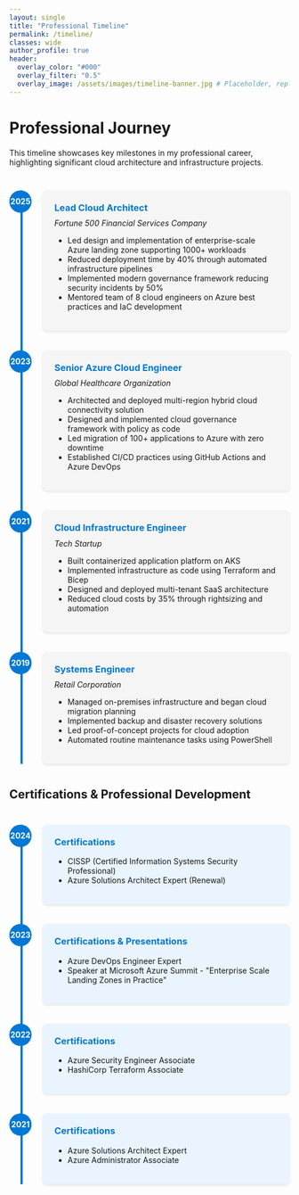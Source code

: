 ```yaml
---
layout: single
title: "Professional Timeline"
permalink: /timeline/
classes: wide
author_profile: true
header:
  overlay_color: "#000"
  overlay_filter: "0.5"
  overlay_image: /assets/images/timeline-banner.jpg # Placeholder, replace with actual image
---
```


# Professional Journey

This timeline showcases key milestones in my professional career, highlighting significant cloud architecture and infrastructure projects.

<div class="timeline">
  <div class="timeline-item">
    <div class="timeline-marker">2025</div>
    <div class="timeline-content">
      <h3>Lead Cloud Architect</h3>
      <p class="timeline-subtitle">Fortune 500 Financial Services Company</p>
      <ul>
        <li>Led design and implementation of enterprise-scale Azure landing zone supporting 1000+ workloads</li>
        <li>Reduced deployment time by 40% through automated infrastructure pipelines</li>
        <li>Implemented modern governance framework reducing security incidents by 50%</li>
        <li>Mentored team of 8 cloud engineers on Azure best practices and IaC development</li>
      </ul>
    </div>
  </div>
  
  <div class="timeline-item">
    <div class="timeline-marker">2023</div>
    <div class="timeline-content">
      <h3>Senior Azure Cloud Engineer</h3>
      <p class="timeline-subtitle">Global Healthcare Organization</p>
      <ul>
        <li>Architected and deployed multi-region hybrid cloud connectivity solution</li>
        <li>Designed and implemented cloud governance framework with policy as code</li>
        <li>Led migration of 100+ applications to Azure with zero downtime</li>
        <li>Established CI/CD practices using GitHub Actions and Azure DevOps</li>
      </ul>
    </div>
  </div>
  
  <div class="timeline-item">
    <div class="timeline-marker">2021</div>
    <div class="timeline-content">
      <h3>Cloud Infrastructure Engineer</h3>
      <p class="timeline-subtitle">Tech Startup</p>
      <ul>
        <li>Built containerized application platform on AKS</li>
        <li>Implemented infrastructure as code using Terraform and Bicep</li>
        <li>Designed and deployed multi-tenant SaaS architecture</li>
        <li>Reduced cloud costs by 35% through rightsizing and automation</li>
      </ul>
    </div>
  </div>
  
  <div class="timeline-item">
    <div class="timeline-marker">2019</div>
    <div class="timeline-content">
      <h3>Systems Engineer</h3>
      <p class="timeline-subtitle">Retail Corporation</p>
      <ul>
        <li>Managed on-premises infrastructure and began cloud migration planning</li>
        <li>Implemented backup and disaster recovery solutions</li>
        <li>Led proof-of-concept projects for cloud adoption</li>
        <li>Automated routine maintenance tasks using PowerShell</li>
      </ul>
    </div>
  </div>
</div>

## Certifications & Professional Development

<div class="timeline timeline-alt">
  <div class="timeline-item">
    <div class="timeline-marker">2024</div>
    <div class="timeline-content">
      <h3>Certifications</h3>
      <ul>
        <li>CISSP (Certified Information Systems Security Professional)</li>
        <li>Azure Solutions Architect Expert (Renewal)</li>
      </ul>
    </div>
  </div>
  
  <div class="timeline-item">
    <div class="timeline-marker">2023</div>
    <div class="timeline-content">
      <h3>Certifications & Presentations</h3>
      <ul>
        <li>Azure DevOps Engineer Expert</li>
        <li>Speaker at Microsoft Azure Summit - "Enterprise Scale Landing Zones in Practice"</li>
      </ul>
    </div>
  </div>
  
  <div class="timeline-item">
    <div class="timeline-marker">2022</div>
    <div class="timeline-content">
      <h3>Certifications</h3>
      <ul>
        <li>Azure Security Engineer Associate</li>
        <li>HashiCorp Terraform Associate</li>
      </ul>
    </div>
  </div>
  
  <div class="timeline-item">
    <div class="timeline-marker">2021</div>
    <div class="timeline-content">
      <h3>Certifications</h3>
      <ul>
        <li>Azure Solutions Architect Expert</li>
        <li>Azure Administrator Associate</li>
      </ul>
    </div>
  </div>
</div>

<style>
.timeline {
  position: relative;
  margin: 3em 0;
  max-width: 1000px;
}

.timeline:before {
  content: '';
  position: absolute;
  top: 0;
  left: 20px;
  height: 100%;
  width: 4px;
  background: var(--azure-blue, #0078d4);
}

.timeline-item {
  position: relative;
  padding-left: 60px;
  margin-bottom: 2.5em;
}

.timeline-marker {
  position: absolute;
  left: 0;
  top: 0;
  width: 40px;
  height: 40px;
  border-radius: 50%;
  background: var(--azure-blue, #0078d4);
  color: white;
  text-align: center;
  line-height: 40px;
  font-weight: bold;
  z-index: 1;
}

.timeline-content {
  background: #f5f5f5; /* Light background for content boxes */
  padding: 1.5em;
  border-radius: 8px;
  box-shadow: 0 2px 4px rgba(0,0,0,0.1);
}

/* Apply dark theme adjustments if the body has a dark theme class from Minimal Mistakes */
body.dark-theme .timeline-content {
  background: #333; /* Darker background for content boxes in dark mode */
  color: #eee; /* Lighter text for dark mode */
}

body.dark-theme .timeline-content h3 {
  color: var(--azure-blue, #00a1f1); /* Ensure heading color is visible in dark mode */
}

.timeline-content h3 {
  margin-top: 0;
  color: var(--azure-blue, #0078d4);
}

.timeline-subtitle {
  font-style: italic;
  margin-top: -0.5em;
  margin-bottom: 1em;
}

.timeline-alt .timeline-content {
  background: #e9f4fe; /* Slightly different background for alternate timeline sections */
}

body.dark-theme .timeline-alt .timeline-content {
  background: #2a2a2a; /* Darker alternate background */
}

@media (max-width: 768px) {
  .timeline-item {
    padding-left: 50px;
  }
  
  .timeline:before {
    left: 18px;
  }
  
  .timeline-marker {
    width: 36px;
    height: 36px;
    line-height: 36px;
  }
}
</style>